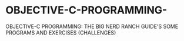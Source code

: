 # OBJECTIVE-C-PROGRAMMING-
OBJECTIVE-C PROGRAMMING: THE BIG NERD RANCH GUIDE'S SOME PROGRAMS AND EXERCISES (CHALLENGES)
